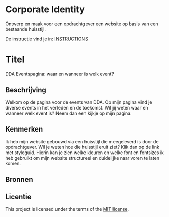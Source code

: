 # Corporate Identity

Ontwerp en maak voor een opdrachtgever een website op basis van een bestaande huisstijl.

De instructie vind je in: [INSTRUCTIONS](https://github.com/fdnd-task/look-and-feel-corporate-identity/blob/main/docs/INSTRUCTIONS.md)


# Titel
DDA Eventspagina: waar en wanneer is welk event?

## Beschrijving
Welkom op de pagina voor de events van DDA. Op mijn pagina vind je diverse events in het verleden en de toekomst. Wil jij weten waar en wanneer welk event is? Neem dan een kijkje op mijn pagina.

## Kenmerken
Ik heb mijn website gebouwd via een huisstijl die meegeleverd is door de opdrachtgever. Wil je weten hoe die huisstijl eruit ziet? Klik dan op de link met styleguid. Hierin kan je zien welke kleuren en welke font en fontsizes ik heb gebruikt om mijn website structureel en duidelijke naar voren te laten komen.

## Bronnen

## Licentie

This project is licensed under the terms of the [MIT license](./LICENSE).
